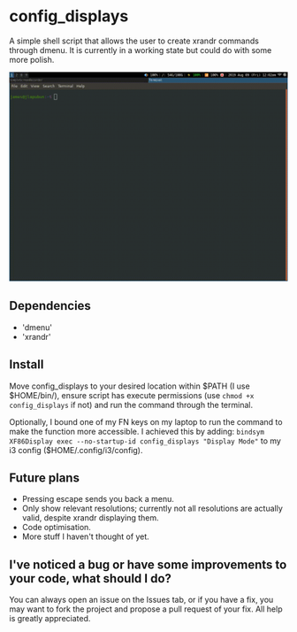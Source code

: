 # config_displays

A simple shell script that allows the user to create xrandr commands through dmenu.
It is currently in a working state but could do with some more polish.

![Demo](config_displays_demo.gif)

## Dependencies

- 'dmenu'
- 'xrandr'

## Install

Move config_displays to your desired location within $PATH (I use $HOME/bin/), ensure script has execute permissions (use `chmod +x config_displays` if not) and run the command through the terminal.

Optionally, I bound one of my FN keys on my laptop to run the command to make the function more accessible. I achieved this by adding: 
`bindsym XF86Display exec --no-startup-id config_displays "Display Mode"` to my i3 config ($HOME/.config/i3/config).

## Future plans

- Pressing escape sends you back a menu.
- Only show relevant resolutions; currently not all resolutions are actually valid, despite xrandr displaying them.
- Code optimisation.
- More stuff I haven't thought of yet.

## I've noticed a bug or have some improvements to your code, what should I do?

You can always open an issue on the Issues tab, or if you have a fix, you may want to fork the project and propose a pull request of your fix.
All help is greatly appreciated.
